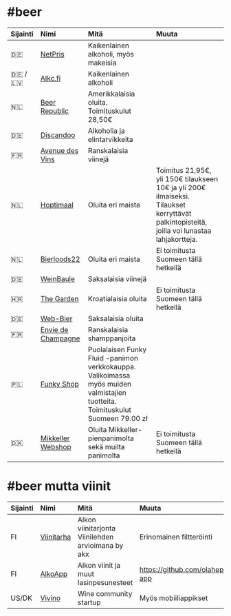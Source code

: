 # \#beer

| Sijainti | Nimi | Mitä | Muuta |
| :--- | :--- | :--- | :--- |
| 🇩🇪 | [NetPris](https://www.netpris.net) | Kaikenlainen alkoholi, myös makeisia |
| 🇩🇪 / 🇱🇻 | [Alkc.fi](https://alkc.fi/) | Kaikenlainen alkoholi |
| 🇳🇱 | [Beer Republic](https://beerrepublic.eu/) | Amerikkalaisia oluita. Toimituskulut 28,50€ |
| 🇩🇪 | [Discandoo](https://www.discandooo.com/) | Alkoholia ja elintarvikkeita |
| 🇫🇷 | [Avenue des Vins](http://avenuedesvins.fr/) | Ranskalaisia viinejä |
| 🇳🇱 | [Hoptimaal](https://www.hoptimaal.com/) | Oluita eri maista | Toimitus 21,95€, yli 150€ tilaukseen 10€ ja yli 200€ ilmaiseksi. Tilaukset kerryttävät palkintopisteitä, joilla voi lunastaa lahjakortteja. |
| 🇳🇱 | [Bierloods22](https://www.bierloods22.nl/en/) | Oluita eri maista | Ei toimitusta Suomeen tällä hetkellä |
| 🇩🇪 | [WeinBaule](http://www.weinbaule.de/) | Saksalaisia viinejä |
| 🇭🇷 | [The Garden](https://thegarden.hr/shop/) | Kroatialaisia oluita | Ei toimitusta Suomeen tällä hetkellä |
| 🇩🇪 | [Web-Bier](http://www.web-bier.de/) | Saksalaisia oluita |
| 🇫🇷 | [Envie de Champagne](https://www.enviedechamp.com/en/) | Ranskalaisia shamppanjoita |
| 🇵🇱 | [Funky Shop](https://funkyshop.pl/en/) | Puolalaisen Funky Fluid -panimon verkkokauppa. Valikoimassa myös muiden valmistajien tuotteita. Toimituskulut Suomeen 79.00 zł |
| 🇩🇰 | [Mikkeller Webshop](https://shop.mikkeller.dk/) | Oluita Mikkeller-pienpanimolta sekä muilta panimolta | Ei toimitusta Suomeen tällä hetkellä |

# \#beer mutta viinit

| Sijainti | Nimi | Mitä | Muuta |
| :--- | :--- | :--- | :--- |
| FI | [Viinitarha](https://viinitarha.app/) | Alkon viinitarjonta Viinilehden arvioimana by akx | Erinomainen filtteröinti |
| FI | [AlkoApp](https://alko.tetrium.fi/) | Alkon viinit ja muut lasinpesunesteet | <https://github.com/olahepelto/alko-app> |
| US/DK | [Vivino](https://www.vivino.com//) | Wine community startup | Myös mobiiliappikset |
